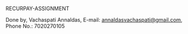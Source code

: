 RECURPAY-ASSIGNMENT

Done by,
Vachaspati Annaldas,
E-mail: annaldasvachaspati@gmail.com,
Phone No.: 7020270105
